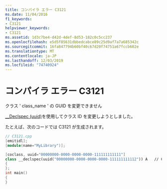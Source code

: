 ```yaml
---
title: コンパイラ エラー C3121
ms.date: 11/04/2016
f1_keywords:
- C3121
helpviewer_keywords:
- C3121
ms.assetid: 1d3c7be4-d42d-4def-8d53-182c0c5cc237
ms.openlocfilehash: e5d5f85631dbbedcabce89c25d9af7a7a685342c
ms.sourcegitcommit: 16fa847794b60bf40c67d20f74751a67fccb602e
ms.translationtype: MT
ms.contentlocale: ja-JP
ms.lasthandoff: 12/03/2019
ms.locfileid: "74740924"
---
```

# <a name="compiler-error-c3121"></a>コンパイラ エラー C3121

クラス ' class_name ' の GUID を変更できません

[__Declspec (uuid)](../../cpp/uuid-cpp.md)を使用してクラス ID を変更しようとしました。

たとえば、次のコードでは C3121 が生成されます。

```cpp
// C3121.cpp
[emitidl];
[module(name="MyLibrary")];

[coclass, uuid="00000000-0000-0000-0000-111111111111"]
class __declspec(uuid("00000000-0000-0000-0000-111111111112")) A   // C3121
{
};
int main()
{
}
```
